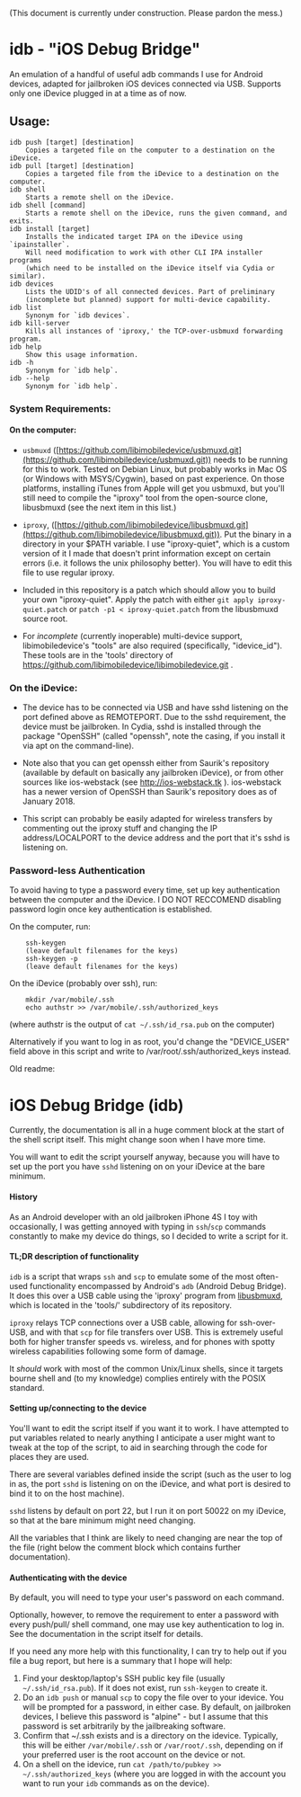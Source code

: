 (This document is currently under construction. Please pardon the mess.)

# idb - "iOS Debug Bridge"
An emulation of a handful of useful adb commands I use for Android devices,
adapted for jailbroken iOS devices connected via USB.
Supports only one iDevice plugged in at a time as of now.

## Usage:
````
idb push [target] [destination]
    Copies a targeted file on the computer to a destination on the iDevice.
idb pull [target] [destination]
    Copies a targeted file from the iDevice to a destination on the computer.
idb shell
    Starts a remote shell on the iDevice.
idb shell [command]
    Starts a remote shell on the iDevice, runs the given command, and exits.
idb install [target]
    Installs the indicated target IPA on the iDevice using `ipainstaller`.
    Will need modification to work with other CLI IPA installer programs
    (which need to be installed on the iDevice itself via Cydia or similar).
idb devices
    Lists the UDID's of all connected devices. Part of preliminary
    (incomplete but planned) support for multi-device capability.
idb list
    Synonym for `idb devices`.
idb kill-server
    Kills all instances of 'iproxy,' the TCP-over-usbmuxd forwarding program.
idb help
    Show this usage information.
idb -h
    Synonym for `idb help`.
idb --help
    Synonym for `idb help`.
````
### System Requirements:
#### On the computer:
  * `usbmuxd` ([https://github.com/libimobiledevice/usbmuxd.git](https://github.com/libimobiledevice/usbmuxd.git)) needs to be
running for this to work. Tested on Debian Linux, but probably works in
Mac OS (or Windows with MSYS/Cygwin), based on past experience. On those
platforms, installing iTunes from Apple will get you usbmuxd, but you'll
still need to compile the "iproxy" tool from the open-source clone, libusbmuxd
(see the next item in this list.)

  * `iproxy`, ([https://github.com/libimobiledevice/libusbmuxd.git](https://github.com/libimobiledevice/libusbmuxd.git)).
Put the binary in a directory in your $PATH variable. I use "iproxy-quiet",
which is a custom version of it I made that doesn't print information except
on certain errors (i.e. it follows the unix philosophy better). You will have
to edit this file to use regular iproxy.

  * Included in this repository is a patch which should allow you to build
your own "iproxy-quiet". Apply the patch with either
`git apply iproxy-quiet.patch` or `patch -p1 < iproxy-quiet.patch` from the
libusbmuxd source root.

  * For *incomplete* (currently inoperable) multi-device support,
libimobiledevice's "tools" are also required (specifically, "idevice_id").
These tools are in the 'tools' directory of
https://github.com/libimobiledevice/libimobiledevice.git .

### On the iDevice:
  * The device has to be connected via USB and have sshd listening on the port
defined above as REMOTEPORT. Due to the sshd requirement, the device must be
jailbroken. In Cydia, sshd is installed through the package "OpenSSH" (called
"openssh", note the casing, if you install it via apt on the command-line).

  * Note also that you can get openssh either from Saurik's repository
(available by default on basically any jailbroken iDevice), or from other
sources like ios-webstack (see http://ios-webstack.tk ). ios-webstack has
a newer version of OpenSSH than Saurik's repository does as of January 2018.

  * This script can probably be easily adapted for wireless transfers by
commenting out the iproxy stuff and changing the IP address/LOCALPORT to
the device address and the port that it's sshd is listening on.

### Password-less Authentication
To avoid having to type a password every time, set up key authentication
between the computer and the iDevice. I DO NOT RECCOMEND disabling password
login once key authentication is established.

On the computer, run:
````
    ssh-keygen
    (leave default filenames for the keys)
    ssh-keygen -p
    (leave default filenames for the keys)
````

On the iDevice (probably over ssh), run:
````
    mkdir /var/mobile/.ssh
    echo authstr >> /var/mobile/.ssh/authorized_keys
````

(where authstr is the output of `cat ~/.ssh/id_rsa.pub` on the computer)

Alternatively if you want to log in as root, you'd change the "DEVICE_USER" field
above in this script and write to /var/root/.ssh/authorized_keys instead.

Old readme:

# iOS Debug Bridge (idb)

Currently, the documentation is all in a huge comment block at the start of the
shell script itself. This might change soon when I have more time.

You will want to edit the script yourself anyway, because you will have to set up
the port you have `sshd` listening on on your iDevice at the bare minimum.

#### History

As an Android developer with an old jailbroken iPhone 4S I toy with
occasionally, I was getting annoyed with typing in `ssh`/`scp` commands
constantly to make my device do things, so I decided to write a script for
it.

#### TL;DR description of functionality

`idb` is a script that wraps `ssh` and `scp` to emulate some of the most
often-used functionality encompassed by Android's `adb` (Android Debug Bridge).
It does this over a USB cable using the 'iproxy' program from
[libusbmuxd](https://github.com/libimobiledevice/libusbmuxd.git), which is
located in the 'tools/' subdirectory of its repository.

`iproxy` relays TCP connections over a USB cable, allowing for ssh-over-USB,
and with that `scp` for file transfers over USB. This is extremely useful both
for higher transfer speeds vs. wireless, and for phones with spotty wireless
capabilities following some form of damage.

It *should* work with most of the common Unix/Linux shells, since it targets
bourne shell and (to my knowledge) complies entirely with the POSIX standard.

#### Setting up/connecting to the device

You'll want to edit the script itself if you want it to work. I have attempted
to put variables related to nearly anything I anticipate a user might want to
tweak at the top of the script, to aid in searching through the code for places
they are used.

There are several variables defined inside the script (such as the user to
log in as, the port `sshd` is listening on on the iDevice, and what port is
desired to bind it to on the host machine).

`sshd` listens by default on port 22, but I run it on port 50022 on my iDevice,
so that at the bare minimum might need changing.

All the variables that I think are likely to need changing are near the top of
the file (right below the comment block which contains further documentation).

#### Authenticating with the device

By default, you will need to type your user's password on each command.

Optionally, however, to remove the requirement to enter a password with every push/pull/
shell command, one may use key authentication to log in. See the documentation
in the script itself for details.

If you need any more help with this functionality, I can try to help out if you
file a bug report, but here is a summary that I hope will help:

1. Find your desktop/laptop's SSH public key file (usually
`~/.ssh/id_rsa.pub`). If it does not exist, run `ssh-keygen` to create it.
2. Do an `idb push` or manual `scp` to copy the file over to your idevice.
   You will be prompted for a password, in either case. By default, on
   jailbroken devices, I believe this password is "alpine" - but I assume that
   this password is set arbitrarily by the jailbreaking software.
3. Confirm that ~/.ssh exists and is a directory on the idevice. Typically,
   this will be either `/var/mobile/.ssh` or `/var/root/.ssh`, depending on if
   your preferred user is the root account on the device or not.
3. On a shell on the idevice, run `cat /path/to/pubkey >> 
   ~/.ssh/authorized_keys` (where you are logged in with the account you want
   to run your `idb` commands as on the device).
